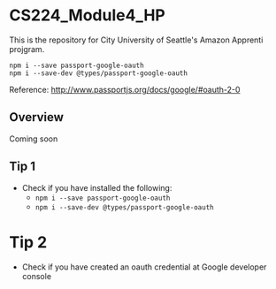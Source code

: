# CS224_Module4_HP

This is the repository for City University of Seattle's Amazon Apprenti projgram.

```
npm i --save passport-google-oauth
npm i --save-dev @types/passport-google-oauth
```

Reference:
http://www.passportjs.org/docs/google/#oauth-2-0

## Overview
Coming soon

## Tip 1
- Check if you have installed the following:
  - `npm i --save passport-google-oauth`
  - `npm i --save-dev @types/passport-google-oauth`

# Tip 2
- Check if you have created an oauth credential at Google developer console